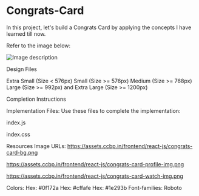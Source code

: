 # Congrats-Card
In this project, let's build a Congrats Card by applying the concepts I have learned till now.

Refer to the image below:

![Image description](https://assets.ccbp.in/frontend/content/react-js/congrats-card-lg-output-img.png)

Design Files

Extra Small (Size < 576px)
Small (Size >= 576px)
Medium (Size >= 768px)
Large (Size >= 992px) and Extra Large (Size >= 1200px)

Completion Instructions

Implementation Files:
Use these files to complete the implementation:

index.js

index.css

Resources
Image URLs:
https://assets.ccbp.in/frontend/react-js/congrats-card-bg.png

https://assets.ccbp.in/frontend/react-js/congrats-card-profile-img.png

https://assets.ccbp.in/frontend/react-js/congrats-card-watch-img.png

Colors:
Hex: #0f172a
Hex: #cffafe
Hex: #1e293b
Font-families: Roboto
